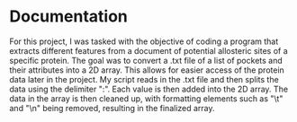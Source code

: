 # Documentation
For this project, I was tasked with the objective of coding a program that extracts different features from a document of potential allosteric sites of a specific protein. The goal was to convert a .txt file of a list of pockets and their attributes into a 2D array. This allows for easier access of the protein data later in the project. My script reads in the .txt file and then splits the data using the delimiter ":". Each value is then added into the 2D array. The data in the array is then cleaned up, with formatting elements such as "\t" and "\n" being removed, resulting in the finalized array.
